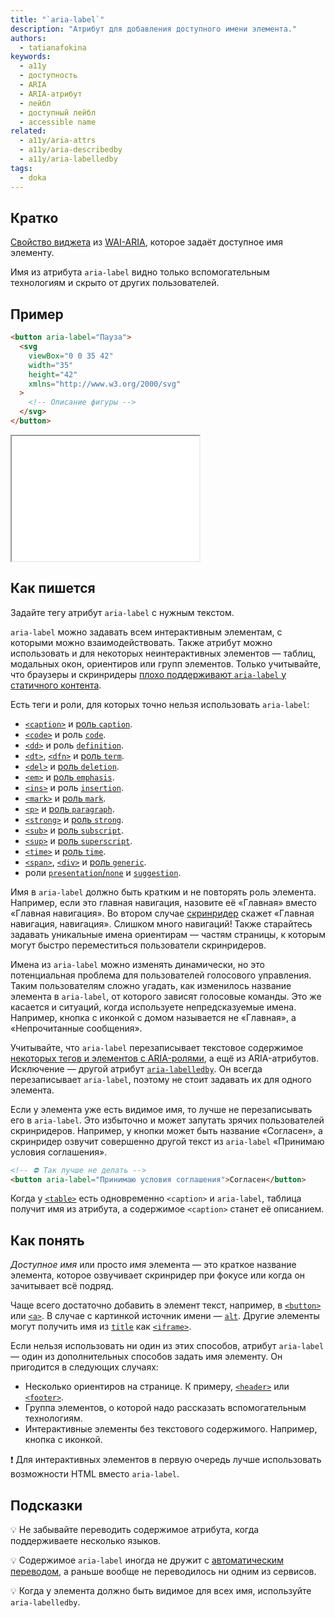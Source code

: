 ```yaml
---
title: "`aria-label`"
description: "Атрибут для добавления доступного имени элемента."
authors:
  - tatianafokina
keywords:
  - a11y
  - доступность
  - ARIA
  - ARIA-атрибут
  - лейбл
  - доступный лейбл
  - accessible name
related:
  - a11y/aria-attrs
  - a11y/aria-describedby
  - a11y/aria-labelledby
tags:
  - doka
---
```


## Кратко

[Свойство виджета](/a11y/aria-attrs/#atributy-vidzhetov) из [WAI-ARIA](/a11y/aria-intro/#specifikaciya), которое задаёт доступное имя элементу.

Имя из атрибута `aria-label` видно только вспомогательным технологиям и скрыто от других пользователей.

## Пример

```html
<button aria-label="Пауза">
  <svg
    viewBox="0 0 35 42"
    width="35"
    height="42"
    xmlns="http://www.w3.org/2000/svg"
  >
    <!-- Описание фигуры -->
  </svg>
</button>
```

<iframe title="Кнопка паузы с иконкой и скрытым именем" src="demos/button-with-icon/" height="200"></iframe>

## Как пишется

Задайте тегу атрибут `aria-label` с нужным текстом.

`aria-label` можно задавать всем интерактивным элементам, с которыми можно взаимодействовать. Также атрибут можно использовать и для некоторых неинтерактивных элементов — таблиц, модальных окон, ориентиров или групп элементов. Только учитывайте, что браузеры и скринридеры [плохо поддерживают `aria-label` у статичного контента](https://www.davidmacd.com/blog/does-aria-label-override-static-text.html).

Есть теги и роли, для которых точно нельзя использовать `aria-label`:

- [`<caption>`](/html/caption/) и [роль `caption`](/a11y/role-caption/).
- [`<code>`](/html/code/) и роль [`code`](/a11y/role-code/).
- [`<dd>`](/html/dl-dd-dt/) и роль [`definition`](/a11y/role-definition/).
- [`<dt>`](/html/dl-dd-dt/), [`<dfn>`](/html/dfn/) и [роль `term`](/a11y/role-term/).
- [`<del>`](/html/del/) и [роль `deletion`](/a11y/role-deletion/).
- [`<em>`](/html/em/) и [роль `emphasis`](/a11y/role-emphasis/).
- [`<ins>`](/html/ins/) и роль [`insertion`](/a11y/role-insertion/).
- [`<mark>`](/html/mark/) и [роль `mark`](/a11y/role-mark/).
- [`<p>`](/html/p/) и [роль `paragraph`](/a11y/role-paragraph/).
- [`<strong>`](/html/strong/) и [роль `strong`](/a11y/role-strong/).
- [`<sub>`](/html/sub/) и [роль `subscript`](/a11y/role-subscript/).
- [`<sup>`](/html/sup/) и [роль `superscript`](/a11y/role-superscript/).
- [`<time>`](/html/time/) и [роль `time`](/a11y/role-time/).
- [`<span>`](/html/span/), [`<div>`](/html/div/) и [роль `generic`](/a11y/role-generic/).
- роли [`presentation`/`none`](/a11y/role-presentation-none/) и [`suggestion`](/a11y/role-suggestion/).

Имя в `aria-label` должно быть кратким и не повторять роль элемента. Например, если это главная навигация, назовите её «Главная» вместо «Главная навигация». Во втором случае [скринридер](/a11y/screenreaders/) скажет «Главная навигация, навигация». Слишком много навигаций! Также старайтесь задавать уникальные имена ориентирам — частям страницы, к которым могут быстро переместиться пользователи скринридеров.

Имена из `aria-label` можно изменять динамически, но это потенциальная проблема для пользователей голосового управления. Таким пользователям сложно угадать, как изменилось название элемента в `aria-label`, от которого зависят голосовые команды. Это же касается и ситуаций, когда используете непредсказуемые имена. Например, кнопка с иконкой с домом называется не «Главная», а «Непрочитанные сообщения».

Учитывайте, что `aria-label` перезаписывает текстовое содержимое [некоторых тегов и элементов с ARIA-ролями](https://www.w3.org/WAI/ARIA/apg/practices/names-and-descriptions/#naming_with_child_content), а ещё из ARIA-атрибутов. Исключение — другой атрибут [`aria-labelledby`](/a11y/aria-labelledby/). Он всегда перезаписывает `aria-label`, поэтому не стоит задавать их для одного элемента.

Если у элемента уже есть видимое имя, то лучше не перезаписывать его в `aria-label`. Это избыточно и может запутать зрячих пользователей скринридеров. Например, у кнопки может быть название «Согласен», а скринридер озвучит совершенно другой текст из `aria-label` «Принимаю условия соглашения».

```html
<!-- ⛔ Так лучше не делать -->
<button aria-label="Принимаю условия соглашения">Согласен</button>
```

Когда у [`<table>`](/html/tables/) есть одновременно `<caption>` и `aria-label`, таблица получит имя из атрибута, а содержимое `<caption>` станет её описанием.

## Как понять

_Доступное имя_ или просто _имя_ элемента — это краткое название элемента, которое озвучивает скринридер при фокусе или когда он зачитывает всё подряд.

Чаще всего достаточно добавить в элемент текст, например, в [`<button>`](/html/button/) или [`<a>`](/html/a/). В случае с картинкой источник имени — [`alt`](/html/img/#alt). Другие элементы могут получить имя из [`title`](/html/global-attrs/#title) как [`<iframe>`](/html/iframe/).

Если нельзя использовать ни один из этих способов, атрибут `aria-label` — один из дополнительных способов задать имя элементу. Он пригодится в следующих случаях:

- Несколько ориентиров на странице. К примеру, [`<header>`](/html/header/) или [`<footer>`](/html/footer/).
- Группа элементов, о которой надо рассказать вспомогательным технологиям.
- Интерактивные элементы без текстового содержимого. Например, кнопка с иконкой.

<aside>

❗ Для интерактивных элементов в первую очередь лучше использовать возможности HTML вместо `aria-label`.

</aside>

## Подсказки

💡 Не забывайте переводить содержимое атрибута, когда поддерживаете несколько языков.

💡 Содержимое `aria-label` иногда не дружит с [автоматическим переводом](https://adrianroselli.com/2019/11/aria-label-does-not-translate.html), а раньше вообще не переводилось ни одним из сервисов.

💡 Когда у элемента должно быть видимое для всех имя, используйте `aria-labelledby`.
